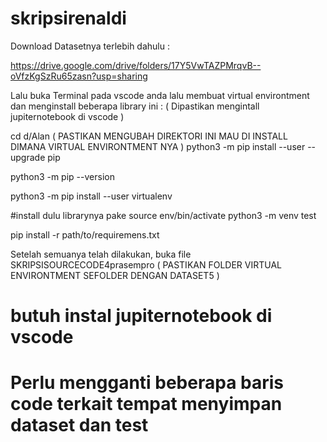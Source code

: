 # skripsirenaldi
Download Datasetnya terlebih dahulu : 

https://drive.google.com/drive/folders/17Y5VwTAZPMrqvB--oVfzKgSzRu65zasn?usp=sharing

Lalu buka Terminal pada vscode anda lalu membuat virtual environtment dan menginstall beberapa library ini :
( Dipastikan mengintall jupiternotebook di vscode ) 

cd d/Alan ( PASTIKAN MENGUBAH DIREKTORI INI MAU DI INSTALL DIMANA VIRTUAL ENVIRONTMENT NYA )
python3 -m pip install --user --upgrade pip

python3 -m pip --version

python3 -m pip install --user virtualenv

#install dulu librarynya pake
source env/bin/activate
python3 -m venv test

 pip install -r path/to/requiremens.txt

Setelah semuanya telah dilakukan, buka file SKRIPSISOURCECODE4prasempro
( PASTIKAN FOLDER VIRTUAL ENVIRONTMENT SEFOLDER DENGAN DATASET5 )

# butuh instal jupiternotebook di vscode
# Perlu mengganti beberapa baris code terkait tempat menyimpan dataset dan test
# 
